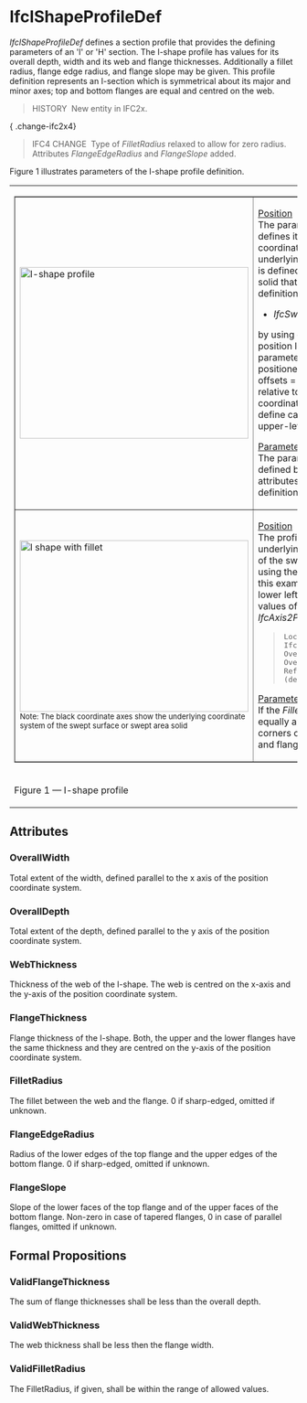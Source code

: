 # IfcIShapeProfileDef

_IfcIShapeProfileDef_ defines a section profile that provides the defining parameters of an 'I' or 'H' section. The I-shape profile has values for its overall depth, width and its web and flange thicknesses. Additionally a fillet radius, flange edge radius, and flange slope may be given. This profile definition represents an I-section which is symmetrical about its major and minor axes; top and bottom flanges are equal and centred on the web.

> HISTORY&nbsp; New entity in IFC2x.

{ .change-ifc2x4}
> IFC4 CHANGE&nbsp; Type of _FilletRadius_ relaxed to allow for zero radius. Attributes _FlangeEdgeRadius_ and _FlangeSlope_ added.

Figure 1 illustrates parameters of the I-shape profile definition.

<table>
<tr><td>
<table border="1" cellpadding="2" cellspacing="2" frame="border" width="100%">
  <tbody>
    <tr>
      <td width="420"><img src="../../../../../../figures/ifcishapeprofiledef-layout1.gif" alt="I-shape profile" border="0" height="300" width="400"></td>
      <td align="left" valign="top" width="100%">
      <p><u>Position</u>
      <br>
The parameterized
profile defines its own position coordinate system.
The underlying
coordinate system is defined by the swept area solid
that uses the profile definition. It is the xy plane of: </p>
      <ul>
        <li style="font-style: italic;">IfcSweptAreaSolid.Position</li>
      </ul>
by using offsets of the position location, the parameterized profile
can be positioned centric (using x,y offsets = 0.), or at any position
relative to the profile. Explicit coordinate offsets are used to define
cardinal points (e.g. upper-left bound).
      <p><u>Parameter</u>
      <br>
The parameterized profile
is defined by a set of parameter attributes, see attribute definition
below.</p>
      </td>
    </tr>
    <tr>
      <td width="420"><img src="../../../../../../figures/ifcishapeprofiledef-layout2.gif" alt="I shape with fillet" border="0" height="300" width="400"><br>
      <font size="-1">Note:
The black coordinate axes show the
underlying coordinate system of the swept surface or swept area solid</font></td>
      <td align="left" valign="top" width="100%">
      <p><u>Position</u>
      <br>
The profile is inserted into the underlying
coordinate system of the swept area solid by using the <em>Position</em>
attribute. In this example (cardinal point of lower left corner) the
attribute values of <em>IfcAxis2Placement2D</em>
are:</p>
      <blockquote>
        <p> <tt>Location
= IfcCartesianPoint(&lt;1/2
OverallWidth&gt;,&lt;1/2 OverallDepth&gt;)<br>
RefDirection = NIL (defaults to 1.,0.)</tt></p>
      </blockquote>
      <p><u>Parameter</u><br>
If the <em>FilletRadius</em>
is given, it is equally applied to all four corners created by the web
and flanges.</p>
      </td>
    </tr>
  </tbody>
</table>
</td></tr>
<tr><td><p class="figure">Figure 1 &mdash; I-shape profile</p></td></tr>
</table>

## Attributes

### OverallWidth
Total extent of the width, defined parallel to the x axis of the position coordinate system.

### OverallDepth
Total extent of the depth, defined parallel to the y axis of the position coordinate system.

### WebThickness
Thickness of the web of the I-shape. The web is centred on the x-axis and the y-axis of the position coordinate system.

### FlangeThickness
Flange thickness of the I-shape. Both, the upper and the lower flanges have the same thickness and they are centred on the y-axis of the position coordinate system.

### FilletRadius
The fillet between the web and the flange.  0 if sharp-edged, omitted if unknown.

### FlangeEdgeRadius
Radius of the lower edges of the top flange and the upper edges of the bottom flange.  0 if sharp-edged, omitted if unknown.

### FlangeSlope
Slope of the lower faces of the top flange and of the upper faces of the bottom flange.  Non-zero in case of tapered flanges, 0 in case of parallel flanges, omitted if unknown.

## Formal Propositions

### ValidFlangeThickness
The sum of flange thicknesses shall be less than the overall depth.

### ValidWebThickness
The web thickness shall be less then the flange width.

### ValidFilletRadius
The FilletRadius, if given, shall be within the range of allowed values.
